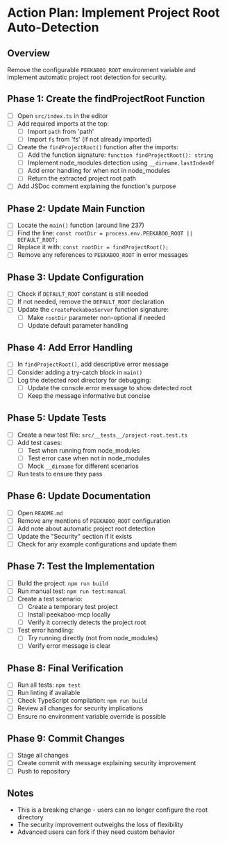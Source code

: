 # Action Plan: Implement Project Root Auto-Detection

## Overview
Remove the configurable `PEEKABOO_ROOT` environment variable and implement automatic project root detection for security.

## Phase 1: Create the findProjectRoot Function

- [ ] Open `src/index.ts` in the editor
- [ ] Add required imports at the top:
  - [ ] Import `path` from 'path'
  - [ ] Import `fs` from 'fs' (if not already imported)
- [ ] Create the `findProjectRoot()` function after the imports:
  - [ ] Add the function signature: `function findProjectRoot(): string`
  - [ ] Implement node_modules detection using `__dirname.lastIndexOf`
  - [ ] Add error handling for when not in node_modules
  - [ ] Return the extracted project root path
- [ ] Add JSDoc comment explaining the function's purpose

## Phase 2: Update Main Function

- [ ] Locate the `main()` function (around line 237)
- [ ] Find the line: `const rootDir = process.env.PEEKABOO_ROOT || DEFAULT_ROOT;`
- [ ] Replace it with: `const rootDir = findProjectRoot();`
- [ ] Remove any references to `PEEKABOO_ROOT` in error messages

## Phase 3: Update Configuration

- [ ] Check if `DEFAULT_ROOT` constant is still needed
- [ ] If not needed, remove the `DEFAULT_ROOT` declaration
- [ ] Update the `createPeekabooServer` function signature:
  - [ ] Make `rootDir` parameter non-optional if needed
  - [ ] Update default parameter handling

## Phase 4: Add Error Handling

- [ ] In `findProjectRoot()`, add descriptive error message
- [ ] Consider adding a try-catch block in `main()`
- [ ] Log the detected root directory for debugging:
  - [ ] Update the console.error message to show detected root
  - [ ] Keep the message informative but concise

## Phase 5: Update Tests

- [ ] Create a new test file: `src/__tests__/project-root.test.ts`
- [ ] Add test cases:
  - [ ] Test when running from node_modules
  - [ ] Test error case when not in node_modules
  - [ ] Mock `__dirname` for different scenarios
- [ ] Run tests to ensure they pass

## Phase 6: Update Documentation

- [ ] Open `README.md`
- [ ] Remove any mentions of `PEEKABOO_ROOT` configuration
- [ ] Add note about automatic project root detection
- [ ] Update the "Security" section if it exists
- [ ] Check for any example configurations and update them

## Phase 7: Test the Implementation

- [ ] Build the project: `npm run build`
- [ ] Run manual test: `npm run test:manual`
- [ ] Create a test scenario:
  - [ ] Create a temporary test project
  - [ ] Install peekaboo-mcp locally
  - [ ] Verify it correctly detects the project root
- [ ] Test error handling:
  - [ ] Try running directly (not from node_modules)
  - [ ] Verify error message is clear

## Phase 8: Final Verification

- [ ] Run all tests: `npm test`
- [ ] Run linting if available
- [ ] Check TypeScript compilation: `npm run build`
- [ ] Review all changes for security implications
- [ ] Ensure no environment variable override is possible

## Phase 9: Commit Changes

- [ ] Stage all changes
- [ ] Create commit with message explaining security improvement
- [ ] Push to repository

## Notes

- This is a breaking change - users can no longer configure the root directory
- The security improvement outweighs the loss of flexibility
- Advanced users can fork if they need custom behavior